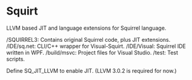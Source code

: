 Squirt
======
 
LLVM based JIT and language extensions for Squirrel language. 

/SQUIRREL3:   Contains original Squirrel code, plus JIT extensions. 
/IDE/sq.net:  CLI/C++ wrapper for Visual-Squirt. 
/IDE/Visual:  Squirrel IDE written in WPF. 
/build/msvc:  Project files for Visual Studio. 
/test:        Test scripts.
 
Define SQ_JIT_LLVM to enable JIT. (LLVM 3.0.2 is required for now.) 
